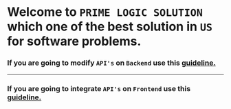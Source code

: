# Welcome to `PRIME LOGIC SOLUTION` which one of the best solution in `US` for software problems.

### If you are going to modify `API's` on `Backend` use this [guideline.](./docs/api/api-development-guidelines.md)

<hr>

### If you are going to integrate `API's` on `Frontend` use this [guideline.](./docs/api/api-integration-guidelines-frontend.md)
